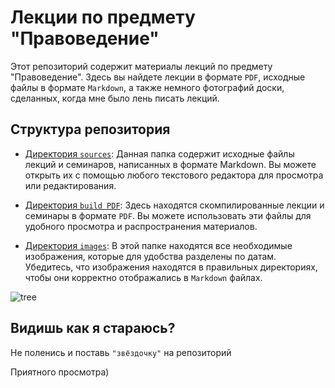 # Лекции по предмету "Правоведение"

Этот репозиторий содержит материалы лекций по предмету "Правоведение". Здесь вы найдете лекции в формате `PDF`, исходные файлы в формате `Markdown`, а также немного фотографий доски, сделанных, когда мне было лень писать лекций.

## Структура репозитория

- [Директория `sources`](/sources/):
    Данная папка содержит исходные файлы лекций и семинаров, написанных в формате Markdown. Вы можете открыть их с помощью любого текстового редактора для просмотра или редактирования.

- [Директория `build PDF`](/build%20PDF/):
    Здесь находятся скомпилированные лекции и семинары в формате `PDF`. Вы можете использовать эти файлы для удобного просмотра и распространения материалов.

- [Директория `images`](/images/):
    В этой папке находятся все необходимые изображения, которые для удобства разделены по датам. Убедитесь, что изображения находятся в правильных директориях, чтобы они корректно отображались в `Markdown` файлах.

![tree](/images/readme/img0.png "Примерно так выглядит архитектура этого сложного проекта")

## Видишь как я стараюсь?

Не поленись и поставь `"звёздочку"` на репозиторий

Приятного просмотра)
